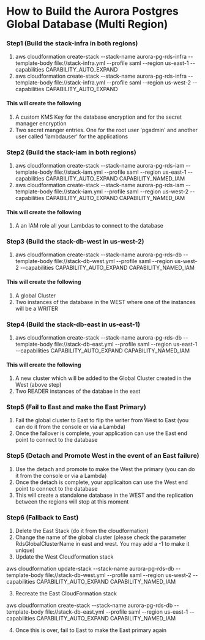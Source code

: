 # How to Build the Aurora Postgres Global Database (Multi Region)

### Step1 (Build the stack-infra in both regions)

1.  aws cloudformation create-stack --stack-name aurora-pg-rds-infra --template-body file://stack-infra.yml --profile saml --region us-east-1 --capabilities CAPABILITY_AUTO_EXPAND
2.  aws cloudformation create-stack --stack-name aurora-pg-rds-infra --template-body file://stack-infra.yml --profile saml --region us-west-2 --capabilities CAPABILITY_AUTO_EXPAND

#### This will create the following
1. A custom KMS Key for the database encryption and for the secret manager encryption
2. Two secret manger entries. One for the root user 'pgadmin' and another user called 'lambdauser' for the applications

### Step2 (Build the stack-iam in both regions)

1.  aws cloudformation create-stack --stack-name aurora-pg-rds-iam --template-body file://stack-iam.yml --profile saml --region us-east-1 --capabilities CAPABILITY_AUTO_EXPAND CAPABILITY_NAMED_IAM
2.  aws cloudformation create-stack --stack-name aurora-pg-rds-iam --template-body file://stack-iam.yml --profile saml --region us-west-2 --capabilities CAPABILITY_AUTO_EXPAND CAPABILITY_NAMED_IAM

#### This will create the following
1. A an IAM role all your Lambdas to connect to the database

### Step3 (Build the stack-db-west in us-west-2)

1.  aws cloudformation create-stack --stack-name aurora-pg-rds-db --template-body file://stack-db-west.yml --profile saml --region us-west-2 --capabilities CAPABILITY_AUTO_EXPAND CAPABILITY_NAMED_IAM

#### This will create the following
1. A global Cluster
2. Two instances of the database in the WEST where one of the instances will be a WRITER


### Step4 (Build the stack-db-east in us-east-1)
1.  aws cloudformation create-stack --stack-name aurora-pg-rds-db --template-body file://stack-db-east.yml --profile saml --region us-east-1 --capabilities CAPABILITY_AUTO_EXPAND CAPABILITY_NAMED_IAM

#### This will create the following
1. A new cluster which will be added to the Global Cluster created in the West (above step)
2. Two READER instances of the databae in the east

### Step5 (Fail to East and make the East Primary)
1. Fail the global cluster to East to flip the writer from West to East (you can do it from the console or via a Lambda)
2. Once the failover is complete, your application can use the East end point to connect to the database

### Step5 (Detach and Promote West in the event of an East failure)
1. Use the detach and promote to make the West the primary (you can do it from the console or via a Lambda)
2. Once the detach is complete, your applicaiton can use the West end point to connect to the database
3. This will create a standalone database in the WEST and the replication between the regions will stop at this moment

### Step6 (Fallback to East)
1. Delete the East Stack (do it from the cloudformation)
2. Change the name of the global cluster (please check the parameter RdsGlobalClusterName in east and west. You may add a -1 to make it unique)
3. Update the West Cloudformation stack

aws cloudformation update-stack --stack-name aurora-pg-rds-db --template-body file://stack-db-west.yml --profile saml --region us-west-2 --capabilities CAPABILITY_AUTO_EXPAND CAPABILITY_NAMED_IAM

3. Recreate the East CloudFormation stack

aws cloudformation create-stack --stack-name aurora-pg-rds-db --template-body file://stack-db-east.yml --profile saml --region us-east-1 --capabilities CAPABILITY_AUTO_EXPAND CAPABILITY_NAMED_IAM

4. Once this is over, fail to East to make the East primary again
